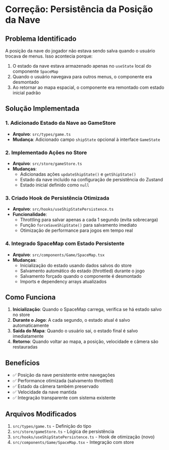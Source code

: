# Correção: Persistência da Posição da Nave

## Problema Identificado

A posição da nave do jogador não estava sendo salva quando o usuário trocava de menus. Isso acontecia porque:

1. O estado da nave estava armazenado apenas no `useState` local do componente `SpaceMap`
2. Quando o usuário navegava para outros menus, o componente era desmontado
3. Ao retornar ao mapa espacial, o componente era remontado com estado inicial padrão

## Solução Implementada

### 1. Adicionado Estado da Nave ao GameStore

- **Arquivo**: `src/types/game.ts`
- **Mudança**: Adicionado campo `shipState` opcional à interface `GameState`

### 2. Implementado Ações no Store

- **Arquivo**: `src/store/gameStore.ts`
- **Mudanças**:
  - Adicionadas ações `updateShipState()` e `getShipState()`
  - Estado da nave incluído na configuração de persistência do Zustand
  - Estado inicial definido como `null`

### 3. Criado Hook de Persistência Otimizada

- **Arquivo**: `src/hooks/useShipStatePersistence.ts`
- **Funcionalidade**:
  - Throttling para salvar apenas a cada 1 segundo (evita sobrecarga)
  - Função `forceSaveShipState()` para salvamento imediato
  - Otimização de performance para jogos em tempo real

### 4. Integrado SpaceMap com Estado Persistente

- **Arquivo**: `src/components/Game/SpaceMap.tsx`
- **Mudanças**:
  - Inicialização do estado usando dados salvos do store
  - Salvamento automático do estado (throttled) durante o jogo
  - Salvamento forçado quando o componente é desmontado
  - Imports e dependency arrays atualizados

## Como Funciona

1. **Inicialização**: Quando o SpaceMap carrega, verifica se há estado salvo no store
2. **Durante o Jogo**: A cada segundo, o estado atual é salvo automaticamente
3. **Saída do Mapa**: Quando o usuário sai, o estado final é salvo imediatamente
4. **Retorno**: Quando voltar ao mapa, a posição, velocidade e câmera são restauradas

## Benefícios

- ✅ Posição da nave persistente entre navegações
- ✅ Performance otimizada (salvamento throttled)
- ✅ Estado da câmera também preservado
- ✅ Velocidade da nave mantida
- ✅ Integração transparente com sistema existente

## Arquivos Modificados

1. `src/types/game.ts` - Definição do tipo
2. `src/store/gameStore.ts` - Lógica de persistência
3. `src/hooks/useShipStatePersistence.ts` - Hook de otimização (novo)
4. `src/components/Game/SpaceMap.tsx` - Integração com store
